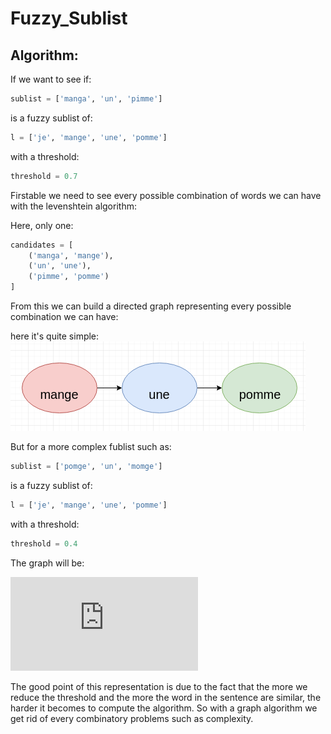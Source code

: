 # Fuzzy_Sublist

## Algorithm:

If we want to see if:
```python
sublist = ['manga', 'un', 'pimme']
```
is a fuzzy sublist of:
```python
l = ['je', 'mange', 'une', 'pomme']
```

with a threshold:
```python
threshold = 0.7
```

Firstable we need to see every possible combination of words we can have with the levenshtein algorithm:

Here, only one:

```python
candidates = [
    ('manga', 'mange'),
    ('un', 'une'),
    ('pimme', 'pomme')
]
```

From this we can build a directed graph representing every possible combination we can have:

here it's quite simple:
![simple_graph](https://github.com/EnzoTheBrown/Fuzzy_Sublist/blob/master/data/simple_graph.png?raw=true)

But for a more complex fublist such as:

```python
sublist = ['pomge', 'un', 'momge']
```
is a fuzzy sublist of:
```python
l = ['je', 'mange', 'une', 'pomme']
```

with a threshold:
```python
threshold = 0.4
```

The graph will be:

![complex_graph](https://github.com/EnzoTheBrown/Fuzzy_Sublist/blob/master/test-output/which.gv.pdf?raw=true)


The good point of this representation is due to the fact that the more we reduce the threshold and the more the word in the sentence are similar, the harder it becomes to compute the algorithm. So with a graph algorithm we get rid of every combinatory problems such as complexity.
